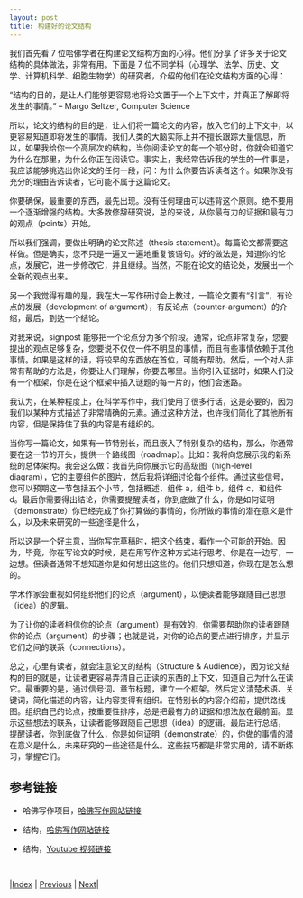 ```yaml
---
layout: post
title: 构建好的论文结构
---
```


我们首先看 7 位哈佛学者在构建论文结构方面的心得。他们分享了许多关于论文结构的具体做法，非常有用。下面是 7 位不同学科（心理学、法学、历史、文学、计算机科学、细胞生物学）的研究者，介绍的他们在论文结构方面的心得：

 “结构的目的，是让人们能够更容易地将论文置于一个上下文中，并真正了解即将发生的事情。”
– Margo Seltzer, Computer Science

所以，论文的结构的目的是，让人们将一篇论文的内容，放入它们的上下文中，以更容易知道即将发生的事情。我们人类的大脑实际上并不擅长跟踪大量信息，所以，如果我给你一个高层次的结构，当你阅读论文的每一个部分时，你就会知道它为什么在那里，为什么你正在阅读它。事实上，我经常告诉我的学生的一件事是，我应该能够挑选出你论文的任何一段，问：为什么你要告诉读者这个。如果你没有充分的理由告诉读者，它可能不属于这篇论文。

你要确保，最重要的东西，最先出现。没有任何理由可以违背这个原则。绝不要用一个逐渐增强的结构。大多数修辞研究说，总的来说，从你最有力的证据和最有力的观点（points）开始。

所以我们强调，要做出明确的论文陈述（thesis statement）。每篇论文都需要这样做。但是确实，您不只是一遍又一遍地重复该语句。好的做法是，知道你的论点，发展它，进一步修改它，并且继续。当然，不能在论文的结论处，发展出一个全新的观点出来。

另一个我觉得有趣的是，我在大一写作研讨会上教过，一篇论文要有“引言”，有论点的发展（development of argument），有反论点（counter-argument）的介绍，最后，到达一个结论。

对我来说，signpost 能够把一个论点分为多个阶段。通常，论点非常复杂，您要提出的观点足够复杂，您要说不仅仅一件不明显的事情，而且有些事情依赖于其他事情。如果是这样的话，将较早的东西放在首位，可能有帮助。然后，一个对人非常有帮助的方法是，你要让人们理解，你要去哪里。当你引入证据时，如果人们没有一个框架，你是在这个框架中插入谜题的每一片的，他们会迷路。

我认为，在某种程度上，在科学写作中，我们使用了很多行话，这是必要的，因为我们以某种方式描述了非常精确的元素。通过这种方法，也许我们简化了其他所有内容，但是保持住了我的内容是有组织的。

当你写一篇论文，如果有一节特别长，而且嵌入了特别复杂的结构，那么，你通常要在这一节的开头，提供一个路线图（roadmap）。比如：我将向您展示我的新系统的总体架构。我会这么做：我首先向你展示它的高级图（high-level diagram），它的主要组件的图片，然后我将详细讨论每个组件。通过这些信号，您可以预期这一节包括五个小节，包括概述，组件 a，组件 b，组件 c，和组件 d。最后你需要得出结论，你需要提醒读者，你到底做了什么，你是如何证明（demonstrate）你已经完成了你打算做的事情的，你所做的事情的潜在意义是什么，以及未来研究的一些途径是什么，

所以这是一个好主意，当你写完草稿时，把这个结束，看作一个可能的开始。因为，毕竟，你在写论文的时候，是在用写作这种方式进行思考。你是在一边写，一边想。但读者通常不想知道你是如何想出这些的。他们只想知道，你现在是怎么想的。

学术作家会重视如何组织他们的论点（argument），以便读者能够跟随自己思想（idea）的逻辑。

为了让你的读者相信你的论点（argument）是有效的，你需要帮助你的读者跟随你的论点（argument）的步骤；也就是说，对你的论点的要点进行排序，并显示它们之间的联系（connections）。

总之，心里有读者，就会注意论文的结构（Structure & Audience），因为论文结构的目的就是，让读者更容易弄清自己正读的东西的上下文，知道自己为什么在读它。最重要的是，通过信号词、章节标题，建立一个框架。然后定义清楚术语、关键词，简化描述的内容，让内容变得有组织。在特别长的内容介绍前，提供路线图。组织自己的论点，按重要性排序，总是把最有力的证据和想法放在最前面。显示这些想法的联系，让读者能够跟随自己思想（idea）的逻辑。最后进行总结，提醒读者，你到底做了什么，你是如何证明（demonstrate）的，你做的事情的潜在意义是什么，未来研究的一些途径是什么。这些技巧都是非常实用的，请不断练习，掌握它们。

## 参考链接

- 哈佛写作项目，[哈佛写作网站链接](https://www.harvardwrites.com/)

- 结构，[哈佛写作网站链接](https://www.harvardwrites.com/structure)

- 结构，[Youtube 视频链接](https://youtu.be/zeuAUV2rWFY)

<br/>

|[Index](../) | [Previous](3-0-structure) | [Next](3-4-method)|
